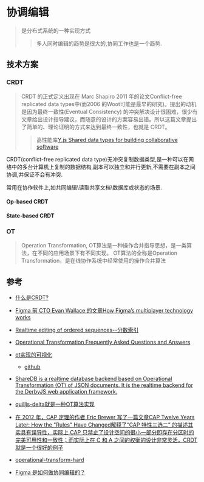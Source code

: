 # 协调编辑
> 是分布式系统的一种实现方式
>> 多人同时编辑的趋势是很大的,协同工作也是一个趋势.

## 技术方案

### CRDT
> CRDT 的正式定义出现在 Marc Shapiro 2011 年的论文Conflict-free replicated data types中(而2006 的Woot可能是最早的研究)。提出的动机是因为最终一致性(Eventual Consistency) 的冲突解决设计很困难，很少有文章给出设计指导建议，而随意的设计的方案容易出错。所以这篇文章提出了简单的、理论证明的方式来达到最终一致性，也就是 CRDT。
>> 高性能库[Y.js Shared data types for building collaborative software ](https://github.com/yjs/yjs)

CRDT(conflict-free replicated data type)无冲突复制数据类型,是一种可以在网络中的多台计算机上复制的数据结构,副本可以独立和并行更新,不需要在副本之间协调,并保证不会有冲突.

常用在协作软件上,如共同编辑\读取共享文档\数据库或状态的场景.

#### Op-based CRDT

#### State-based CRDT

### OT
> Operation Transformation, OT算法是一种操作合并指导思想，是一类算法，在不同的应用场景下有不同实现。
OT算法的全称是Operation Transformation，是在线协作系统中经常使用的操作合并算法


## 参考
- [什么是CRDT?](https://www.zhihu.com/question/507425610)
- [Figma 前 CTO Evan Wallace 的文章How Figma’s multiplayer technology works](https://madebyevan.com/figma/how-figmas-multiplayer-technology-works/)
- [Realtime editing of ordered sequences--分数索引](https://www.figma.com/blog/realtime-editing-of-ordered-sequences/#fractional-indexing)

- [Operational Transformation Frequently Asked Questions and Answers](https://www3.ntu.edu.sg/scse/staff/czsun/projects/otfaq/)
- [ot实现的可视化](http://operational-transformation.github.io/)
    - [github](https://github.com/Operational-Transformation/ot.js)
- [ShareDB is a realtime database backend based on Operational Transformation (OT) of JSON documents. It is the realtime backend for the DerbyJS web application framework.](https://github.com/share/sharedb)
- [quilljs-delta就是一种OT算法实现](https://github.com/quilljs/delta)
- [在 2012 年，CAP 定理的作者 Eric Brewer 写了一篇文章CAP Twelve Years Later: How the "Rules" Have Changed解释了“CAP 特性三选二” 的描述其实具有误导性，实际上 CAP 只禁止了设计空间的很小一部分即存在分区时的完美可用性和一致性；而实际上在 C 和 A 之间的权衡的设计非常灵活，CRDT 就是一个很好的例子](https://www.infoq.com/articles/cap-twelve-years-later-how-the-rules-have-changed/)
- [operational-transform-hard](https://digitalfreepen.com/2018/01/04/operational-transform-hard.html)
- [Figma 是如何做协同编辑的？](https://mp.weixin.qq.com/s?__biz=MzI0NTc2NTEyNA==&mid=2247487695&idx=1&sn=6e9c0d623e9c9aaf642ef3e35209a343&chksm=e948d5a4de3f5cb277aca89e4c5e662545700fe19bcdbe9ee89248f9172627186cb2971c3d97&scene=126&sessionid=1701820941#rd)

